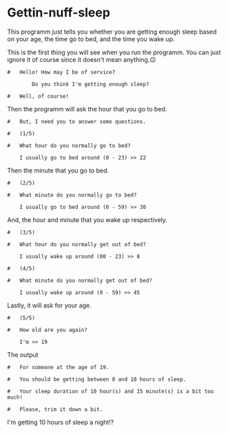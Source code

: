 # Gettin-nuff-sleep
This programm just tells you whether you are getting enough sleep based on your age, the time go to bed, and the time you wake up.

This is the first thing you will see when you run the programm.
You can just ignore it of course since it doesn't mean anything.:wink:
```
#   Hello! How may I be of service?

        Do you think I'm getting enough sleep?

#   Well, of course!
```
Then the programm will ask the hour that you go to bed.
```
#   But, I need you to answer some questions.

#   (1/5)

#   What hour do you normally go to bed?

    I usually go to bed around (0 - 23) >> 22
```
Then the minute that you go to bed.
```
#   (2/5)

#   What minute do you normally go to bed?

    I usually go to bed around (0 - 59) >> 30
```
And, the hour and minute that you wake up respectively.
```
#   (3/5)

#   What hour do you normally get out of bed?

    I usually wake up around (00 - 23) >> 8
    
#   (4/5)

#   What minute do you normally get out of bed?

    I usually wake up around (0 - 59) >> 45
```
Lastly, it will ask for your age.
```
#   (5/5)

#   How old are you again?

    I'm >> 19
```
The output
```
#   For someone at the age of 19.

#   You should be getting between 8 and 10 hours of sleep.

#   Your sleep duration of 10 hour(s) and 15 minute(s) is a bit too much!

#   Please, trim it down a bit.
```
I'm getting 10 hours of sleep a night!?
